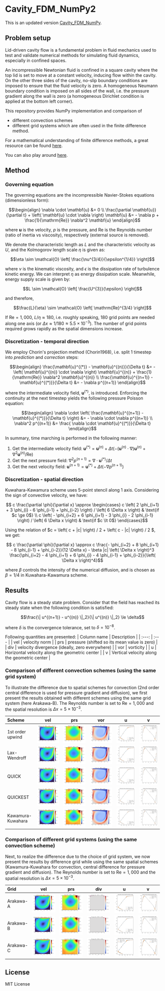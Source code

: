 # Cavity_FDM_NumPy2

This is an updated version [Cavity_FDM_NumPy](https://github.com/ShotaDeguchi/Cavity_FDM_NumPy). 

## Problem setup
Lid-driven cavity flow is a fundamental problem in fluid mechanics used to test and validate numerical methods for simulating fluid dynamics, especially in confined spaces. 

An incompressible Newtonian fluid is confined in a square cavity where the top lid is set to move at a constant velocity, inducing flow within the cavity. On the other three sides of the cavity, no-slip boundary conditions are imposed to ensure that the fluid velocity is zero. A homogeneous Neumann boundary condition is imposed on all sides of the wall, i.e. the pressure gradient along the wall is zero (a homogeneous Dirichlet condition is applied at the bottom left corner). 

This repository provides NumPy implementation and comparison of
* different convection schemes
* different grid systems
which are often used in the finite difference method.

For a mathematical understanding of finite difference methods, a great resource can be found [here](https://folk.ntnu.no/leifh/teaching/tkt4140/._main000.html). 

You can also play around [here](https://colab.research.google.com/drive/1FMbHcdwEEk9EOBMe0IaooWNMtKP-7_zk?usp=sharing). 

## Method
### Governing equation
The governing equations are the incompressible Navier-Stokes equations (dimensionless form):
```math
\begin{align}
  \nabla \cdot \mathbf{u} &= 0 \\
  \frac{\partial \mathbf{u}}{\partial t}
  + \left( \mathbf{u} \cdot \nabla \right) \mathbf{u}
  &= - \nabla p + \frac{1}{\mathrm{Re}} \nabla^2 \mathbf{u}
\end{align}
```
where $\mathbf{u}$ is the velocity, $p$ is the pressure, and $\mathrm{Re}$ is the Reynolds number (ratio of inertia vs viscosity), respectively (external source is removed). 

We denote the characteristic length as $L$ and the characteristic velocity as $U$, and the Kolmogorov length scale $\eta$ is given as:
```math
\eta \sim \mathcal{O} \left[ \frac{\nu^{3/4}}{\epsilon^{1/4}} \right]
```
where $\nu$ is the kinematic viscosity, and $\epsilon$ is the dissipation rate of turbulence kinetic energy. We can interpret $\eta$ as energy dissipation scale. Meanwhile, energy supply scale is given by:
```math
L \sim \mathcal{O} \left[ \frac{U^{3}}{\epsilon} \right]
```
and therefore,
```math
\frac{L}{\eta} \sim \mathcal{O} \left[ \mathrm{Re}^{3/4} \right]
```
If $\mathrm{Re} = 1,000$, $L / \eta \approx 180$, i.e. roughly speaking, $180$ grid points are needed along one axis (or $\Delta x \approx 1 / 180 \approx 5.5 \times 10^{-3}$). The number of grid points required grows rapidly as the spatial dimensions increase. 

### Discretization - temporal direction
We employ Chorin's projection method (Chorin1968), i.e. split 1 timestep into *prediction* and *correction* steps:
```math
\begin{align}
  \frac{\mathbf{u}^{(*)} - \mathbf{u}^{(n)}}{\Delta t} &= - \left( \mathbf{u}^{(n)} \cdot \nabla \right) \mathbf{u}^{(n)} + \frac{1}{\mathrm{Re}} \nabla^2 \mathbf{u}^{(n)} \\
  \frac{\mathbf{u}^{(n+1)} - \mathbf{u}^{(*)}}{\Delta t} &= - \nabla p^{(n+1)}
\end{align}
```
where the intermediate velocity field, $\mathbf{u}^{(*)}$, is introduced. Enforcing the continuity at the next timestep yields the following pressure Poisson equation: 
```math
\begin{align}
  \nabla \cdot \left( \frac{\mathbf{u}^{(n+1)} - \mathbf{u}^{(*)}}{\Delta t} \right) &= - \nabla \cdot \nabla p^{(n+1)} \\
  \nabla^2 p^{(n+1)} &= \frac{ \nabla \cdot \mathbf{u}^{(*)}}{\Delta t}
\end{align}
```
In summary, time marching is performed in the following manner:
1. Get the intermediate velocity field: $\mathbf{u}^{(*)} = \mathbf{u}^{(n)} + \Delta t \left( - \left( \mathbf{u}^{(n)} \cdot \nabla \right) \mathbf{u}^{(n)} + \nabla^2 \mathbf{u}^{(n)} / \mathrm{Re} \right)$
2. Get the next pressure field: $\nabla^2 p^{(n+1)} = \nabla \cdot \mathbf{u}^{(*)} / \Delta t$
3. Get the next velocity field: $\mathbf{u}^{(n+1)} = \mathbf{u}^{(*)} + \Delta t \left( - \nabla p^{(n+1)} \right)$

### Discretization - spatial direction
Kuwahara-Kawamura scheme uses 5-point stencil along 1 axis. Considering the sign of convective velocity, we have:
```math
  c \frac{\partial \phi}{\partial x} \approx
    \begin{cases}
      c \left( 2 \phi_{i+1} + 3 \phi_{i} - 6 \phi_{i-1} +   \phi_{i-2} \right) / \left( 6 \Delta x \right) & \text{if $c \ge 0$} \\
      c \left( - \phi_{i+2} + 6 \phi_{i+1} - 3 \phi_{i} - 2 \phi_{i-1} \right) / \left( 6 \Delta x \right) & \text{if $c \lt 0$}
    \end{cases}
```
Using the relation of $c = \left( c + |c| \right) / 2 + \left( c - |c| \right) / 2 $, we get:
```math
  c \frac{\partial \phi}{\partial x} \approx
  c \frac{- \phi_{i+2} + 8 \phi_{i+1} - 8 \phi_{i-1} + \phi_{i-2}}{12 \Delta x} - \beta |c| \left( \Delta x \right)^3 \frac{\phi_{i+2} - 4 \phi_{i+1} + 6 \phi_{i} - 4 \phi_{i-1} + \phi_{i-2}}{\left( \Delta x \right)^4}
```
where $\beta$ controls the intensity of the numerical diffusion, and is chosen as $\beta = 1 / 4$ in Kuwahara-Kawamura scheme. 

## Results
Cavity flow is a steady state problem. Consider that the field has reached its steady state when the following condition is satisfied:
```math
\frac{\| u^{(n+1)} - u^{(n)} \|_2}{\| u^{(n)} \|_2} \le \delta
```
where $\delta$ is the convergence tolerance, set to $\delta = 10^{-8}$. 

Following quantities are presented:
| Column name | Description | 
| :---: | :--- |
| vel | velocity norm |
| prs | pressure (shifted so its mean value is zero) |
| div | velocity divergence (ideally, zero everywhere) |
| vor | vorticity |
| u | Horizontal velocity along the geometric center |
| v | Vertical velocity along the geometric center |

### Comparison of different convection schemes (using the same grid system)
To illustrate the difference due to spatial schemes for convection (2nd order central difference is used for pressure gradient and diffusion), we first present the results obtained with different schemes using the same grid system (here Arakawa-B). The Reynolds number is set to $\mathrm{Re} = 1,000$ and the spatial resolution is $\Delta x = 5 \times 10^{-3}$. 

| Scheme | vel | prs | vor | u | v |
| :--- | :---: | :---: | :---: | :---: | :---: |
| 1st order upwind | ![img](01_Arakawa_B/00_1st_order_upwind/Re1000/velocity_norm.png) | ![img](01_Arakawa_B/00_1st_order_upwind/Re1000/pressure.png) | ![img](01_Arakawa_B/00_1st_order_upwind/Re1000/vorticity.png) | ![img](01_Arakawa_B/00_1st_order_upwind/Re1000/u.png) | ![img](01_Arakawa_B/00_1st_order_upwind/Re1000/v.png) |
| Lax-Wendroff | ![img](01_Arakawa_B/01_Lax_Wendroff/Re1000/velocity_norm.png) | ![img](01_Arakawa_B/01_Lax_Wendroff/Re1000/pressure.png) | ![img](01_Arakawa_B/01_Lax_Wendroff/Re1000/vorticity.png) | ![img](01_Arakawa_B/01_Lax_Wendroff/Re1000/u.png) | ![img](01_Arakawa_B/01_Lax_Wendroff/Re1000/v.png) |
| QUICK | ![img](01_Arakawa_B/02_QUICK/Re1000/velocity_norm.png) | ![img](01_Arakawa_B/02_QUICK/Re1000/pressure.png) | ![img](01_Arakawa_B/02_QUICK/Re1000/vorticity.png) | ![img](01_Arakawa_B/02_QUICK/Re1000/u.png) | ![img](01_Arakawa_B/02_QUICK/Re1000/v.png) |
| QUICKEST | ![img](01_Arakawa_B/03_QUICKEST/Re1000/velocity_norm.png) | ![img](01_Arakawa_B/03_QUICKEST/Re1000/pressure.png) | ![img](01_Arakawa_B/03_QUICKEST/Re1000/vorticity.png) | ![img](01_Arakawa_B/03_QUICKEST/Re1000/u.png) | ![img](01_Arakawa_B/03_QUICKEST/Re1000/v.png) |
| Kawamura-Kuwahara | ![img](01_Arakawa_B/04_Kawamura_Kuwahara/Re1000/velocity_norm.png) | ![img](01_Arakawa_B/04_Kawamura_Kuwahara/Re1000/pressure.png) | ![img](01_Arakawa_B/04_Kawamura_Kuwahara/Re1000/vorticity.png) | ![img](01_Arakawa_B/04_Kawamura_Kuwahara/Re1000/u.png) | ![img](01_Arakawa_B/04_Kawamura_Kuwahara/Re1000/v.png) |

### Comparison of different grid systems (using the same convection scheme)
Next, to realize the difference due to the choice of grid system, we now present the results by difference grid while using the same spatial schemes (Kawamura-Kuwahara for convection, central difference for pressure gradient and diffusion). The Reynolds number is set to $\mathrm{Re} = 1,000$ and the spatial resolution is $\Delta x = 5 \times 10^{-3}$. 

| Grid | vel | prs | div | u | v |
| :--- | :---: | :---: | :---: | :---: | :---: |
| Arakawa-A | ![img](00_Arakawa_A/04_Kawamura_Kuwahara/Re1000/velocity_norm.png) | ![img](00_Arakawa_A/04_Kawamura_Kuwahara/Re1000/pressure.png) | ![img](00_Arakawa_A/04_Kawamura_Kuwahara/Re1000/divergence.png) | ![img](00_Arakawa_A/04_Kawamura_Kuwahara/Re1000/u.png) | ![img](00_Arakawa_A/04_Kawamura_Kuwahara/Re1000/v.png) |
| Arakawa-B | ![img](01_Arakawa_B/04_Kawamura_Kuwahara/Re1000/velocity_norm.png) | ![img](01_Arakawa_B/04_Kawamura_Kuwahara/Re1000/pressure.png) | ![img](01_Arakawa_B/04_Kawamura_Kuwahara/Re1000/divergence.png) | ![img](01_Arakawa_B/04_Kawamura_Kuwahara/Re1000/u.png) | ![img](01_Arakawa_B/04_Kawamura_Kuwahara/Re1000/v.png) |
| Arakawa-C | ![img](02_Arakawa_C/04_Kawamura_Kuwahara/Re1000/velocity_norm.png) | ![img](02_Arakawa_C/04_Kawamura_Kuwahara/Re1000/pressure.png) | ![img](02_Arakawa_C/04_Kawamura_Kuwahara/Re1000/divergence.png) | ![img](02_Arakawa_C/04_Kawamura_Kuwahara/Re1000/u.png) | ![img](02_Arakawa_C/04_Kawamura_Kuwahara/Re1000/v.png) |

## License
MIT License
